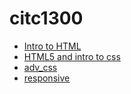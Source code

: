 # citc1300
   
<ul> 
<li> <a href="intro_to_html/index.html" target="_blank">Intro to HTML</a>
</li>

<li>
<a href="HTML5_intro_to_css/index.html" target="_blank">HTML5 and intro to css</a>
</li>
<li> <a href="adv_css/index.html" target="_blank">adv_css</a>    </li>
<li><a href="responsive/index.html" target="_blank">responsive</a> </li>


</ul>
